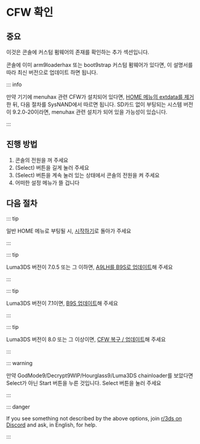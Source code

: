 # CFW 확인

## 중요

이것은 콘솔에 커스텀 펌웨어의 존재를 확인하는 추가 섹션입니다.

콘솔에 이미 arm9loaderhax 또는 boot9strap 커스텀 펌웨어가 있다면, 이 설명서를 따라 최신 버전으로 업데이트 하면 됩니다.

::: info

만약 기기에 menuhax 관련 CFW가 설치되어 있다면, [HOME 메뉴의 extdata를 제거](troubleshooting-post-install)한 뒤, 다음 절차를 SysNAND에서 따르면 됩니다. SD카드 없이 부팅되는 시스템 버전이 9.2.0-20이라면, menuhax 관련 설치가 되어 있을 가능성이 있습니다.

:::

## 진행 방법

1. 콘솔의 전원을 꺼 주세요
2. (Select) 버튼을 길게 눌러 주세요
3. (Select) 버튼을 계속 눌러 있는 상태에서 콘솔의 전원을 켜 주세요
4. 어떠한 설정 메뉴가 뜰 겁니다

## 다음 절차

::: tip

일반 HOME 메뉴로 부팅될 시, [시작하기](get-started)로 돌아가 주세요

:::

::: tip

Luma3DS 버전이 7.0.5 또는 그 이하면, [A9LH를 B9S로 업데이트](a9lh-to-b9s)해 주세요

:::

::: tip

Luma3DS 버전이 7.1이면, [B9S 업데이트](updating-b9s)해 주세요

:::

::: tip

Luma3DS 버전이 8.0 또는 그 이상이면, [CFW 복구 / 업데이트](restoring-updating-cfw)해 주세요

:::

::: warning

만약 GodMode9/Decrypt9WIP/Hourglass9/Luma3DS chainloader를 보았다면 Select가 아닌 Start 버튼을 누른 것입니다. Select 버튼을 눌러 주세요

:::

::: danger

If you see something not described by the above options, join [r/3ds on Discord](https://discord.gg/3ds) and ask, in English, for help.

:::
